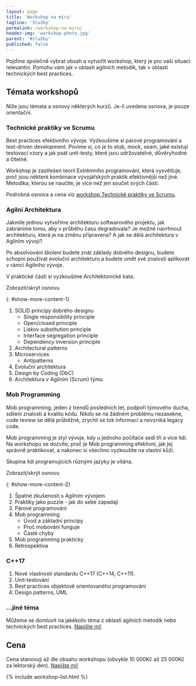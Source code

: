 ```yaml
---
layout: page
title: 'Workshop na míru'
tagline: 'Služby'
permalink: /workshop-na-miru/
header-img: 'workshop-photo.jpg'
parent: '#služby'
published: false
---
```


Pojďme společně vybrat obsah a vytvořit workshop, který je pro vaši situaci relevantní. Pomohu vám jak v oblasti agilních metodik, tak v oblasti technických best practices.

## Témata workshopů

Níže jsou témata a osnovy některých kurzů. Je-li uvedena osnova, je pouze orientační.

### Technické praktiky ve Scrumu

Best practices efektivního vývoje.
Vyzkoušíme si párové programování a test-driven development.
Povíme si, co je to stub, mock, seam, jaké existují testovací vzory a jak
psát unit-testy, které jsou udržovatelné, důvěryhodné a čitelné.

Workshop je zastřešen teorií Extrémního programování, která vysvětluje,
proč jsou některé kombinace vývojářských praktik efektivnější než jiné.
Metodika, kterou se naučíte, je více než jen součet svých částí.

Podrobná osnova a cena viz [workshop Technické praktiky ve Scrumu](/workshop-technicke-praktiky-ve-scrumu/).

### Agilní Architektura

Jakmile jednou vytvoříme architekturu softwarového projektu,
jak zabráníme tomu, aby v průběhu času degradovala?
Je možné navrhnout architekturu, která je na změnu připravena?
A jak se dělá architektura v Agilním vývoji?

Po absolvování školení budete znát základy dobrého designu,
budete schopni používat evoluční architekturu a budete umět
své znalosti aplikovat v rámci Agilního vývoje.

V praktické části si vyzkoušíme Architektonické kata.

<div id="show-more-1">Zobrazit/skrýt osnovu</div>

{: #show-more-content-1}
1. SOLID principy dobrého designu
   - Single responsibility principle
   - Open/closed principle
   - Liskov substitution principle
   - Interface segregation principle
   - Dependency inversion principle
1. Architectural patterns
1. Microservices
   - Antipatterns
1. Evoluční architektura
1. Design by Coding (DbC)
1. Architektura v Agilním (Scrum) týmu

### Mob Programming

Mob programming, jeden z trendů posledních let,
podpoří týmového ducha, sdílení znalostí a kvalitu kódu.
Nikdo se na žádném problému nezasekne, code review se dělá průběžně,
zrychlí se tok informací a nevzniká legacy code.

Mob programming je styl vývoje, kdy u jednoho počítače sedí tři a více lidí.
Na workshopu se dozvíte, proč je Mob programming efektivní, jak jej správně
praktikovat, a nakonec si všechno vyzkoušíte na vlastní kůži.

Skupina lidí programujících různými jazyky je vítána.

<div id="show-more-2">Zobrazit/skrýt osnovu</div>

{: #show-more-content-2}
1. Špatné zkušenosti s Agilním vývojem
1. Praktiky jako puzzle - jak do sebe zapadají
1. Párové programování
1. Mob programming
     - Úvod a základní principy
     - Proč mobování funguje
     - Časté chyby
1. Mob programming prakticky
1. Retrospektiva

### C++17

1. Nové vlastnosti standardu C++17 (C++14, C++11).
1. Unit-testování
1. Best practices objektově orientovaného programování
1. Design patterns, UML

### ...jiné téma

Můžeme se domluvit na jakékoliv téma z oblasti agilních metodik nebo technických best practices. [Napište mi!](/#kontakt)

## Cena

Cena stanovuji až dle obsahu workshopu (obvykle 10 000Kč až 25 000Kč za lektorský den). [Napište mi!](/#kontakt)

{% include workshop-list.html %}
